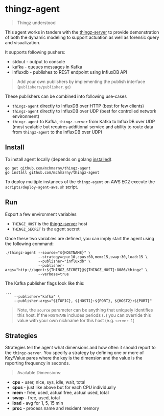 # thingz-agent

> Thingz understood

This agent works in tandem with the [thingz-server](https://github.com/mchmarny/thingz-server) to provide demonstration of both the dynamic modeling to support actuation as well as forensic query and visualization.

It supports following pushers: 

* stdout - output to console
* kafka - queues messages in Kafka 
* influxdb - publishes to REST endpoint using InfluxDB API

> Add your own publishers by implementing the publish interface (`publishers/publisher.go`)

These publishers can be combined into following use-cases 

* `thingz-agent` directly to InfluxDB over HTTP (best for few clients)
* `thingz-agent` directly to InfluxDB over UDP (best for controlled network environment)
* `thingz-agent` to Kafka, `thingz-server` from Kafka to InfluxDB over UDP (most scalable but requires additional service and ability to route data from `thingz-agent` to the InfluxDB over UDP)


## Install

To install agent locally (depends on golang [installed](http://golang.org/doc/install)):

```
go get github.com/mchmarny/thingz-agent
go install github.com/mchmarny/thingz-agent
```

To deploy multiple instances of the `thingz-agent` on AWS EC2 execute the `scripts/deploy-agent-aws.sh` script.

## Run

Export a few environment variables

* `THINGZ_HOST` is the [thingz-server](https://github.com/mchmarny/thingz-server) host
* `THINGZ_SECRET` is the agent secret 

Once these two variables are defined, you can imply start the agent using the following command: 


```
./thingz-agent --source="${HOSTNAME}" \
               --strategy=cpu:10,cpus:60,mem:15,swap:30,load:15 \
               --publisher="influxdb" \
               --publisher-args="http://agent:${THINGZ_SECRET}@${THINGZ_HOST}:8086/thingz" \
               --verbose=true
```                  

The Kafka publisher flags look like this:

```
...
    --publisher="kafka" \
    --publisher-args="${TOPIC}, ${HOST1}:${PORT}, ${HOST2}:${PORT}"
```               


> Note, the `source` parameter can be anything that uniquely identifies this host. If the `HOSTNAME` includes periods (`.`) you can override this value with your own nickname for this host (e.g. `server-1`)

## Strategies 

Strategies tell the agent what dimensions and how often it should report to the `thingz-server`. You specify a strategy by defining one or more of Key/Value pares where the key is the dimension and the value is the reporting frequency in seconds.

> Available Dimensions:


* **cpu**  - user, nice, sys, idle, wait, total
* **cpus** - just like above but for each CPU individually
* **mem**  - free, used, actual free, actual used, total
* **swap** - free, used, total
* **load** - avg for 1, 5, 15 min
* **proc** - process name and resident memory

